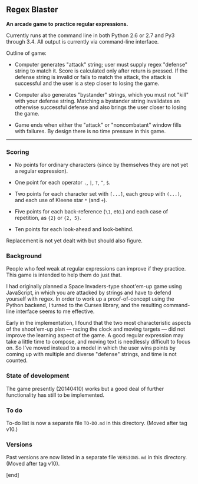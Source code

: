 ## Regex Blaster

**An arcade game to practice regular expressions.**

Currently runs at the command line in both Python 2.6 or 2.7 and Py3 through 3.4. All output is currently via command-line interface.

Outline of game:

 * Computer generates "attack" string; user must supply regex "defense" string to match it. Score is calculated only after return is pressed. If the defense string is invalid or fails to match the attack, the attack is successful and the user is a step closer to losing the game.

 * Computer also generates "bystander" strings, which you must not "kill" with your defense string. Matching a bystander string invalidates an otherwise successful defense and also brings the user closer to losing the game.

 * Game ends when either the "attack" or "noncombatant" window fills with failures. By design there is no time pressure in this game.

---

### Scoring

 * No points for ordinary characters (since by themselves they are not yet a regular expression).

 * One point for each operator `.`, `|`, `?`, `^`, `$`.

 * Two points for each character set with `[...]`, each group with `(...)`, and each use of Kleene star `*` (and `+`).

 * Five points for each back-reference (`\1`, etc.) and each case of repetition, as `{2}` or `{2, 5}`.

 * Ten points for each look-ahead and look-behind.

Replacement is not yet dealt with but should also figure.

### Background

People who feel weak at regular expressions can improve if they practice. This game is intended to help them do just that.

I had originally planned a Space Invaders-type shoot'em-up game using JavaScript, in which you are attacked by strings and have to defend yourself with regex. In order to work up a proof-of-concept using the Python backend, I turned to the Curses library, and the resulting command-line interface seems to me effective.

Early in the implementation, I found that the two most characteristic aspects of the shoot'em-up plan — racing the clock and moving targets — did not improve the learning aspect of the game. A good regular expression may take a little time to compose, and moving text is needlessly difficult to focus on. So I've moved instead to a model in which the user wins points by coming up with multiple and diverse "defense" strings, and time is not counted.

### State of development

The game presently (20140410) works but a good deal of further functionality has still to be implemented.

### To do

To-do list is now a separate file `TO-DO.md` in this directory. (Moved after tag v10.)

### Versions

Past versions are now listed in a separate file `VERSIONS.md` in this directory. (Moved after tag v10).

[end]
